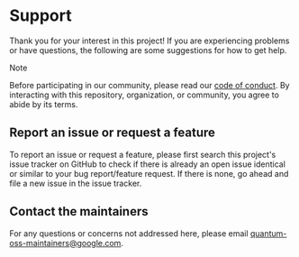 # Support

Thank you for your interest in this project! If you are experiencing problems
or have questions, the following are some suggestions for how to get help.

> [!NOTE]
> Before participating in our community, please read our [code of
> conduct](CODE_OF_CONDUCT.md). By interacting with this repository,
> organization, or community, you agree to abide by its terms.

## Report an issue or request a feature

To report an issue or request a feature, please first search this project's
issue tracker on GitHub to check if there is already an open issue identical or
similar to your bug report/feature request. If there is none, go ahead and file
a new issue in the issue tracker.

## Contact the maintainers

For any questions or concerns not addressed here, please email
[quantum-oss-maintainers@google.com](mailto:quantum-oss-maintainers@google.com).
